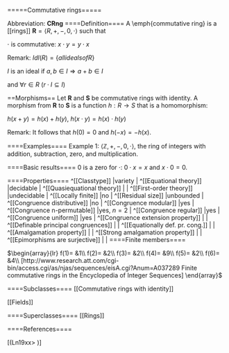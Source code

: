=====Commutative rings=====

Abbreviation: **CRng**
====Definition====
A \emph{commutative ring} is a [[rings]] $\mathbf{R}=\langle R,+,-,0,\cdot\rangle$ such that

$\cdot$ is commutative:  $x\cdot y=y \cdot x$


Remark:  $Idl(R)=\{ all ideals of R\}$

$I$ is an ideal if $a,b\in I\Longrightarrow a+b\in I$
 
and $\forall r \in R\ (r\cdot I\subseteq I)$


==Morphisms==
Let $\mathbf{R}$ and $\mathbf{S}$ be commutative rings with identity. A morphism from $\mathbf{R}$
to $\mathbf{S}$ is a function $h:R\rightarrow S$ that is a homomorphism: 

$h(x+y)=h(x)+h(y)$, $h(x\cdot y)=h(x)\cdot h(y)$

Remark: 
It follows that $h(0)=0$ and $h(-x)=-h(x)$.

====Examples====
Example 1: $\langle\mathbb{Z},+,-,0,\cdot\rangle$, the ring of integers with addition, subtraction, zero, and multiplication.


====Basic results====
$0$ is a zero for $\cdot$: $0\cdot x=x$ and $x\cdot 0=0$.

====Properties====
^[[Classtype]]  |variety |
^[[Equational theory]]  |decidable |
^[[Quasiequational theory]]  | |
^[[First-order theory]]  |undecidable |
^[[Locally finite]]  |no |
^[[Residual size]]  |unbounded |
^[[Congruence distributive]]  |no |
^[[Congruence modular]]  |yes |
^[[Congruence n-permutable]]  |yes, $n=2$ |
^[[Congruence regular]]  |yes |
^[[Congruence uniform]]  |yes |
^[[Congruence extension property]]  | |
^[[Definable principal congruences]]  | |
^[[Equationally def. pr. cong.]]  | |
^[[Amalgamation property]]  | |
^[[Strong amalgamation property]]  | |
^[[Epimorphisms are surjective]]  | |
====Finite members====

$\begin{array}{lr}
f(1)= &1\\
f(2)= &2\\
f(3)= &2\\
f(4)= &9\\
f(5)= &2\\
f(6)= &4\\
[http://www.research.att.com/cgi-bin/access.cgi/as/njas/sequences/eisA.cgi?Anum=A037289 Finite commutative rings in the Encyclopedia of Integer Sequences]
\end{array}$

====Subclasses====
[[Commutative rings with identity]] 

[[Fields]] 

====Superclasses====
[[Rings]] 


====References====

[(Ln19xx>
)]